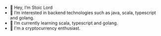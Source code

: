 - 👋 Hey, I’m Stoic Lord
- 👀 I’m interested in backend technologies such as java, scala, typescript and golang.
- 🌱 I’m currently learning scala, typescript and golang.
- 🌱 I'm a cryptocurrency enthusiast.

<!---
thedavidjohn/thedavidjohn is a ✨ special ✨ repository because its `README.md` (this file) appears on your GitHub profile.
You can click the Preview link to take a look at your changes.
--->
